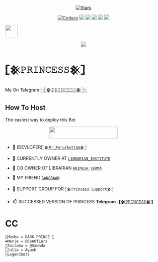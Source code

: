 





<p align="center">
    <a href="https://github.com/PURUSHOTTAM/PRINCESS/stargazers"><img src="https://img.shields.io/github/stars/PURUSHOTTAM/PRINCESS?label=Stars&style=flat-square&logo=github&color=F10070" alt="Stars" /></a>
</p>
<p align="center">
    <a href="https://app.codacy.com/manual/PURHSHOTTAM//dashboard"> <img src="https://img.shields.io/codacy/grade/4d58f2a402b54aed8a7d95f7add45a81?color=brightgreen&logo=codacy&logoColor=green&style=for-the-badge" alt="Codacy" /></a>
    <a href="https://github.com/PURHSHOTTAM/PRINCESS-BOT"> <img src="https://img.shields.io/github/repo-size/PURHSHOTTAM/PRINCESS-BOT?color=orange&logo=github&logoColor=green&style=for-the-badge" /></a>
    <a href="https://github.com/PURHSHOTTAM/PRINCESS-BOT/commits/prince"> <img src="https://img.shields.io/github/last-commit/PURHSHOTTAM/PRINCESS-BOT?color=blue&logo=github&logoColor=green&style=for-the-badge" /></a>
    <a href="https://github.com/PURHSHOTTAM/PRINCESS-BOTssues"> <img src="https://img.shields.io/github/issues/PURHSHOTTAM/PRINCESS-BOT?color=blueviolet&logo=github&logoColor=green&style=for-the-badge" /></a>
    <a href="https://github.com/PURHSHOTTAM/PRINCESS-BOT/network/members"> <img src="https://img.shields.io/github/forks/PURHSHOTTAM/PRINCESS-BOT?color=red&logo=github&logoColor=green&style=for-the-badge" /></a>  
    <a href="https://pypi.org/project/Telethon/"> <img src="https://img.shields.io/pypi/v/telethon?color=yellow&label=telethon&logo=python&logoColor=green&style=for-the-badge" /></a>
</p>



<img src="https://raw.githubusercontent.com/MartinHeinz/MartinHeinz/master/wave.gif" width="40px">
<p align="center">
  <img src="https://media.giphy.com/media/tXwHTbQuyjo1q/giphy.gif">
</p>

# 𓊈𒆜𝙿𝚁𝙸𝙽𝙲𝙴𝚂𝚂𒆜𓊉
Me On Telegram [✨𓊈𒆜𝙿𝚁𝙸𝙽𝙲𝙴𝚂𝚂𒆜𓊉✨](https://t.me/The_Princess2_Bot)

## How To Host
The easiest way to deploy this Bot
<p align="center"><a href="https://heroku.com/deploy?template=https://github.com/PURHSHOTTAM/PRINCESS-BOT"> <img src="https://img.shields.io/badge/Deploy%20To%20Heroku-black?style=for-the-badge&logo=heroku" width="220" height="38.45"/></a></p>



- 🔭  (DEVLOPER)[`𓊈𒆜𝙼𝚛_𝙿𝚞𝚛𝚞𝚜𝚑𝚘𝚝𝚝𝚊𝚖𒆜𓊉`](http://t.me/Mr_Purushottam_M)

- 💠 CURRENTLY OWNER AT [`LIBRARIAN_INSTITUTE`](https://t.me/Channel_Librarian)

- 💠 CO OWNER OF LIBRARIAN [`ANIMESH VERMA`](https://t.me/AniMesH941)

- 💠 MY FRIEND [`SANGRAAM`](https://t.me/sangramghangale)

- 💠 SUPPORT GROUP FOR [`𓊈𒆜Princess Support𒆜𓊉`](https://t.me/PRINCESS_SUPPORT)

- 📫 SUCCESSED VERSION OF PRINCESS **Telegram -[`𓊈𒆜𝙿𝚁𝙸𝙽𝙲𝙴𝚂𝚂𒆜𓊉`](https://t.me/The_Princess2_Bot)**



# CC
```
🖤Masha = DARK PRINCE 🥺
❤️Merie = @SonOfLars
💚Saitama = @Sawada
🧡Julia = Ayush
💙Legendbots
```
